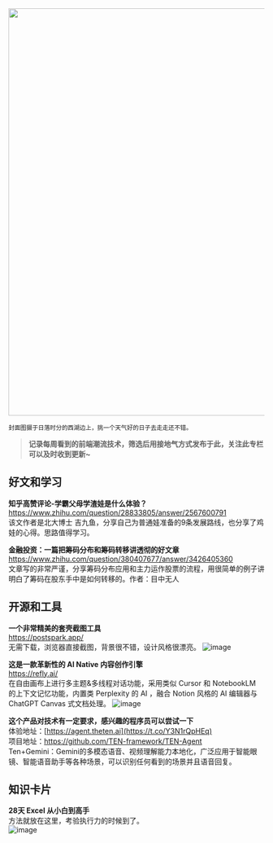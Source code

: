 <img src="https://gw.alipayobjects.com/zos/k/z5/Kqn0P0.jpeg" width="800" />  

<small>封面图摄于日落时分的西湖边上，挑一个天气好的日子去走走还不错。</small>  

> **记录每周看到的前端潮流技术，筛选后用接地气方式发布于此，关注此专栏可以及时收到更新~**  

## 好文和学习

**知乎高赞评论-学霸父母学渣娃是什么体验？**  
<https://www.zhihu.com/question/28833805/answer/2567600791>  
该文作者是北大博士 吉九鱼，分享自己为普通娃准备的9条发展路线，也分享了鸡娃的心得。思路值得学习。  

**金融投资：一篇把筹码分布和筹码转移讲透彻的好文章**  
<https://www.zhihu.com/question/380407677/answer/3426405360>  
文章写的非常严谨，分享筹码分布应用和主力运作股票的流程，用很简单的例子讲明白了筹码在股东手中是如何转移的。作者：目中无人

## 开源和工具

**一个非常精美的套壳截图工具**  
<https://postspark.app/>  
无需下载，浏览器直接截图，背景很不错，设计风格很漂亮。
![image](https://img.netok.xyz/1734498734351.png)

**这是一款革新性的 AI Native 内容创作引擎**  
<https://refly.ai/>  
在自由画布上进行多主题&多线程对话功能，采用类似 Cursor 和 NotebookLM 的上下文记忆功能，内置类 Perplexity 的 AI ，融合 Notion 风格的 AI 编辑器与 ChatGPT Canvas 式文档处理。
![image](https://img.netok.xyz/1734499114953.png)

**这个产品对技术有一定要求，感兴趣的程序员可以尝试一下**  
体验地址：[https://agent.theten.ai](https://t.co/Y3N1rQpHEq)  
项目地址：<https://github.com/TEN-framework/TEN-Agent>  
Ten+Gemini：Gemini的多模态语音、视频理解能力本地化，广泛应用于智能眼镜、智能语音助手等各种场景，可以识别任何看到的场景并且语音回复。  

## 知识卡片

**28天 Excel 从小白到高手**    
方法就放在这里，考验执行力的时候到了。  
![image](https://img.netok.xyz/1734499635503.jpeg)
